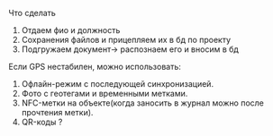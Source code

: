 Что сделать

1. Отдаем фио и должность
2. Сохранения файлов и прицепляем их в бд по проекту
3. Подгружаем документ-> распознаем его и вносим в бд

Если GPS нестабилен, можно использовать:

1. Офлайн-режим с последующей синхронизацией.
2. Фото с геотегами и временными метками.
3. NFC-метки на объекте(когда заносить в журнал можно после прочтения метки).
4. QR-коды ?


 